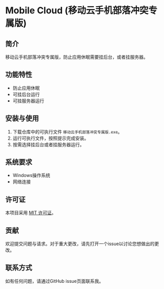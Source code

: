 # Mobile Cloud (移动云手机部落冲突专属版)

## 简介
移动云手机部落冲突专属版，防止应用休眠需要挂后台，或者挂服务器。

## 功能特性
- 防止应用休眠
- 可挂后台运行
- 可挂服务器运行

## 安装与使用
1. 下载仓库中的可执行文件 `移动云手机部落冲突专属版.exe`。
2. 运行可执行文件，按照提示完成安装。
3. 按需选择挂后台或者挂服务器运行。

## 系统要求
- Windows操作系统
- 网络连接

## 许可证
本项目采用 [MIT 许可证](LICENSE)。

## 贡献
欢迎提交问题与请求。对于重大更改，请先打开一个issue以讨论您想做出的更改。

## 联系方式
如有任何问题，请通过GitHub issue页面联系我。

